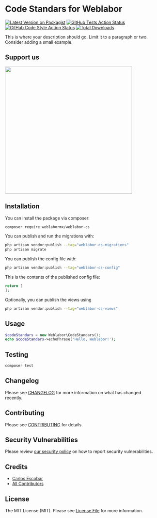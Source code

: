 # Code Standars for Weblabor

[![Latest Version on Packagist](https://img.shields.io/packagist/v/weblabormx/weblabor-cs.svg?style=flat-square)](https://packagist.org/packages/weblabormx/weblabor-cs)
[![GitHub Tests Action Status](https://img.shields.io/github/actions/workflow/status/weblabormx/weblabor-cs/run-tests.yml?branch=main&label=tests&style=flat-square)](https://github.com/weblabormx/weblabor-cs/actions?query=workflow%3Arun-tests+branch%3Amain)
[![GitHub Code Style Action Status](https://img.shields.io/github/actions/workflow/status/weblabormx/weblabor-cs/fix-php-code-style-issues.yml?branch=main&label=code%20style&style=flat-square)](https://github.com/weblabormx/weblabor-cs/actions?query=workflow%3A"Fix+PHP+code+style+issues"+branch%3Amain)
[![Total Downloads](https://img.shields.io/packagist/dt/weblabormx/weblabor-cs.svg?style=flat-square)](https://packagist.org/packages/weblabormx/weblabor-cs)

This is where your description should go. Limit it to a paragraph or two. Consider adding a small example.

## Support us

[<img src="https://github-ads.s3.eu-central-1.amazonaws.com/weblabor-cs.jpg?t=1" width="419px" />](https://spatie.be/github-ad-click/weblabor-cs)

## Installation

You can install the package via composer:

```bash
composer require weblabormx/weblabor-cs
```

You can publish and run the migrations with:

```bash
php artisan vendor:publish --tag="weblabor-cs-migrations"
php artisan migrate
```

You can publish the config file with:

```bash
php artisan vendor:publish --tag="weblabor-cs-config"
```

This is the contents of the published config file:

```php
return [
];
```

Optionally, you can publish the views using

```bash
php artisan vendor:publish --tag="weblabor-cs-views"
```

## Usage

```php
$codeStandars = new Weblabor\CodeStandars();
echo $codeStandars->echoPhrase('Hello, Weblabor!');
```

## Testing

```bash
composer test
```

## Changelog

Please see [CHANGELOG](CHANGELOG.md) for more information on what has changed recently.

## Contributing

Please see [CONTRIBUTING](CONTRIBUTING.md) for details.

## Security Vulnerabilities

Please review [our security policy](../../security/policy) on how to report security vulnerabilities.

## Credits

- [Carlos Escobar](https://github.com/weblabormx)
- [All Contributors](../../contributors)

## License

The MIT License (MIT). Please see [License File](LICENSE.md) for more information.
